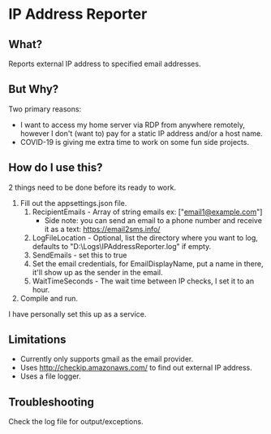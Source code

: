 # IP Address Reporter
## What?
Reports external IP address to specified email addresses.
## But Why?
Two primary reasons:
* I want to access my home server via RDP from anywhere remotely, however I don't (want to) pay for a static IP address and/or a host name.
* COVID-19 is giving me extra time to work on some fun side projects.
## How do I use this?
2 things need to be done before its ready to work.
1. Fill out the appsettings.json file.
    1. RecipientEmails - Array of string emails ex: ["email1@example.com"]
        * Side note: you can send an email to a phone number and receive it as a text: https://email2sms.info/
    2. LogFileLocation - Optional, list the directory where you want to log, defaults to "D:\\Logs\\IPAddressReporter.log" if empty.
    3. SendEmails - set this to true
    4. Set the email credentials, for EmailDisplayName, put a name in there, it'll show up as the sender in the email.
    5. WaitTimeSeconds - The wait time between IP checks, I set it to an hour.
2. Compile and run.

I have personally set this up as a service.
## Limitations
* Currently only supports gmail as the email provider.
* Uses http://checkip.amazonaws.com/ to find out external IP address.
* Uses a file logger.
## Troubleshooting
Check the log file for output/exceptions.